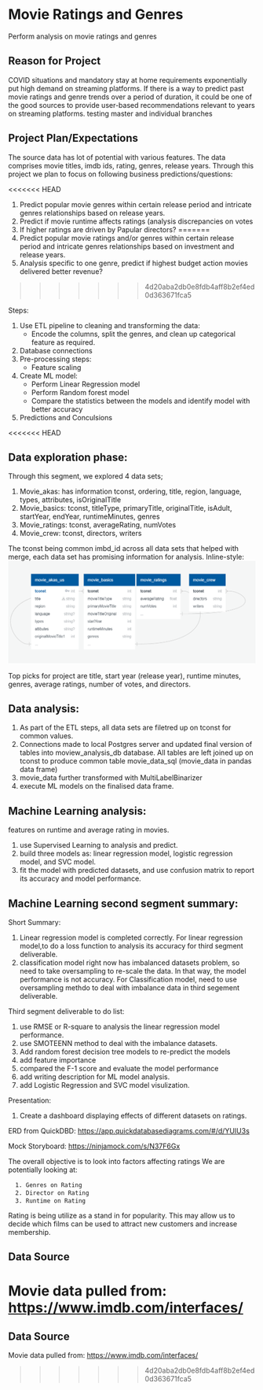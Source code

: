 # Movie Ratings and Genres
Perform analysis on movie ratings and genres

## Reason for Project

COVID situations and mandatory stay at home requirements exponentially put high demand on streaming platforms. If there is a way to predict past movie ratings and genre trends over a period of duration, it could be one of the good sources to provide user-based recommendations relevant to years on streaming platforms. 
testing master and individual branches

## Project Plan/Expectations

The source data has lot of potential with various features. The data comprises movie titles, imdb ids, rating, genres, release years. Through this project we plan to focus on following business predictions/questions:

<<<<<<< HEAD
1. Predict popular movie genres within certain release period and intricate genres relationships based on release years.
2. Predict if movie runtime affects ratings (analysis discrepancies on votes
2. If higher ratings are driven by Papular directors?
=======
1. Predict popular movie ratings and/or genres within certain release period and intricate genres relationships based on investment and release years.
2. Analysis specific to one genre, predict if highest budget action movies delivered better revenue?
>>>>>>> 4d20aba2db0e8fdb4aff8b2ef4ed0d363671fca5

Steps:
1.	Use ETL pipeline to cleaning and transforming the data:
    * Encode the columns, split the genres, and clean up categorical feature as required.
2.	Database connections
3.	Pre-processing steps:
    * Feature scaling
4.	Create ML model:
    * Perform Linear Regression model
    * Perform Random forest model
    * Compare the statistics between the models and identify model with better accuracy
5.	Predictions and Conculsions

<<<<<<< HEAD
## Data exploration phase:
Through this segment, we explored 4 data sets;
1. Movie_akas: has information tconst,	ordering,	title,	region,	language,	types,	attributes,	isOriginalTitle
2. Movie_basics: tconst,	titleType,	primaryTitle,	originalTitle,	isAdult,	startYear,	endYear,	runtimeMinutes,	genres
3. Movie_ratings: tconst,	averageRating,	numVotes
4. Movie_crew: tconst,	directors,	writers

The tconst being common imbd_id across all data sets that helped with merge, each data set has promising information for analysis. 
Inline-style: 
![Summary](https://github.com/hemsmalli5/Final-Project---Week1/blob/master/ERD.PNG)

Top picks for project are title, start year (release year), runtime minutes, genres, average ratings, number of votes, and directors.

## Data analysis: 
1. As part of the ETL steps, all data sets are filetred up on tconst for common values.
2. Connections made to local Postgres server and updated final version of tables into moview_analysis_db database. All tables are left joined up on tconst to produce common table movie_data_sql (movie_data in pandas data frame)
3. movie_data further transformed with MultiLabelBinarizer
4. execute ML models on the finalised data frame.

## Machine Learning analysis: 
features on runtime and average rating in movies.
1. use Supervised Learning to analysis and predict. 
2. build three models as: linear regression model, logistic regression model, and SVC model.
3. fit the model with predicted datasets, and use confusion matrix to report its accuracy and model performance. 

## Machine Learning second segment summary:

Short Summary:
1. Linear regression model  is completed correctly. For linear regression model,to do a loss function to analysis its accuracy for third segment deliverable.
2. classification model right now has imbalanced datasets problem, so need to take oversampling to re-scale the data. In that way, the model performance is not accuracy. For Classification model, need to use oversampling methdo to deal with imbalance data in third segement deliverable. 

Third segment deliverable to do list:
1. use RMSE or R-square to analysis the linear regression model performance.
2. use SMOTEENN method to deal with the imbalance datasets.
3. Add random forest decision tree models to re-predict the models
4. add feature importance 
5. compared the F-1 score and evaluate the model performance
6. add writing description for ML model analysis. 
7. add Logistic Regression and SVC model visulization. 


Presentation:

1. Create a dashboard displaying effects of different datasets on ratings.

ERD from QuickDBD: https://app.quickdatabasediagrams.com/#/d/YUIU3s

Mock Storyboard: https://ninjamock.com/s/N37F6Gx

   The overall objective is to look into factors affecting ratings
   We are potentially looking at:
   
      1. Genres on Rating
      2. Director on Rating
      3. Runtime on Rating
      
   Rating is being utilize as a stand in for popularity. This may allow us to decide which
   films can be used to attract new customers and increase membership.
   
## Data Source

Movie data pulled from:
https://www.imdb.com/interfaces/
=======
## Data Source

Movie data pulled from:
https://www.imdb.com/interfaces/
>>>>>>> 4d20aba2db0e8fdb4aff8b2ef4ed0d363671fca5
